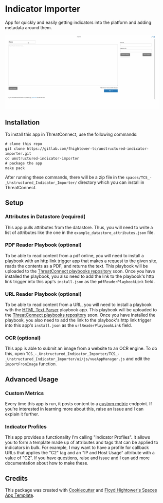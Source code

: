 # Indicator Importer

App for quickly and easily getting indicators into the platform and adding metadata around them.

![Indicator importer: quick and easy](demo.gif)

## Installation

To install this app in ThreatConnect, use the following commands:

```
# clone this repo
git clone https://gitlab.com/fhightower-tc/unstructured-indicator-importer.git
cd unstructured-indicator-importer
# package the app
make pack
```

After running these commands, there will be a zip file in the `spaces/TCS_-_Unstructured_Indicator_Importer/` directory which you can install in ThreatConnect.

## Setup

### Attributes in Datastore (required)

This app pulls attributes from the datastore. Thus, you will need to write a list of attributes like the one in the `example_datastore_attributes.json` file.

### PDF Reader Playbook (optional)

To be able to read content from a pdf online, you will need to install a playbook with an http link trigger app that makes a request to the given site, reads the contents as a PDF, and returns the text. This playbook will be uploaded to the [ThreatConnect playbooks repository](https://github.com/ThreatConnect-Inc/threatconnect-playbooks) soon. Once you have installed the playbook, you also need to add the link to the playbook's http link trigger into this app's `install.json` as the `pdfReaderPlaybookLink` field.

### URL Reader Playbook (optional)

To be able to read content from a URL, you will need to install a playbook with the [HTML Text Parser](https://github.com/ThreatConnect-Inc/threatconnect-playbooks/tree/master/apps/TCPB_-_HTML_Text_Parser) playbook app. This playbook will be uploaded to the [ThreatConnect playbooks repository](https://github.com/ThreatConnect-Inc/threatconnect-playbooks) soon. Once you have installed the playbook, you also need to add the link to the playbook's http link trigger into this app's `install.json` as the `urlReaderPlaybookLink` field.

### OCR (optional)

This app is able to submit an image from a website to an OCR engine. To do this, open `TCS_-_Unstructured_Indicator_Importer/TCS_-_Unstructured_Indicator_Importer/ui/js/vueAppManager.js` and edit the `importFromImage` function.

## Advanced Usage

### Custom Metrics

Every time this app is run, it posts content to a [custom metric](https://docs.threatconnect.com/en/latest/rest_api/custom_metrics/custom_metrics.html#custom-metrics) endpoint. If you're interested in learning more about this, raise an issue and I can explain it further.

### Indicator Profiles

This app provides a functionality I'm calling "Indicator Profiles". It allows you to form a template made up of attributes and tags that can be applied to indicators in bulk. For example, I may want to have a profile for callback URLs that applies the "C2" tag and an "IP and Host Usage" attribute with a value of "C2". If you have questions, raise and issue and I can add more documentation about how to make these.

## Credits

This package was created with [Cookiecutter](https://github.com/audreyr/cookiecutter) and [Floyd Hightower's Spaces App Template](https://gitlab.com/fhightower-templates/threatconnect-js-spaces-template).
